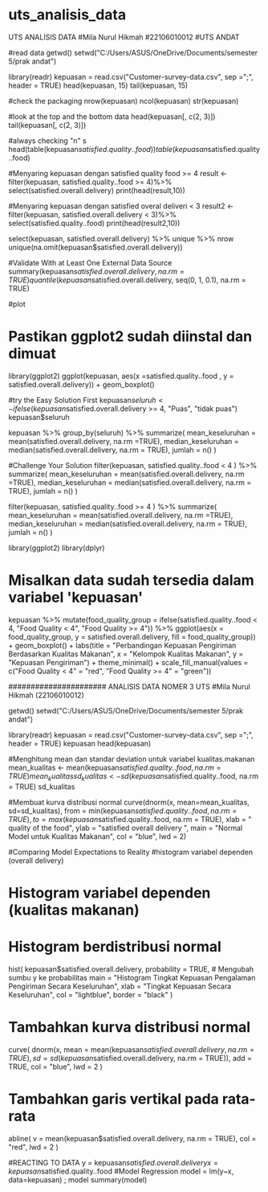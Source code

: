 # uts_analisis_data
UTS ANALISIS DATA
#Mila Nurul Hikmah
#22106010012
#UTS ANDAT

#read data
getwd()
setwd("C:/Users/ASUS/OneDrive/Documents/semester 5/prak andat")

library(readr)
kepuasan = read.csv("Customer-survey-data.csv", sep =";", header = TRUE)
head(kepuasan, 15)
tail(kepuasan, 15)

#check the packaging
nrow(kepuasan)
ncol(kepuasan)
str(kepuasan)

#look at the top and the bottom data
head(kepuasan[, c(2, 3)])
tail(kepuasan[, c(2, 3)])

#always checking "n" s
head(table(kepuasan$satisfied.quality..food))
table(kepuasan$satisfied.quality..food)

#Menyaring kepuasan dengan satisfied quality food >= 4
result <- filter(kepuasan, satisfied.quality..food >= 4)%>%
  select(satisfied.overall.delivery)
print(head(result,10))

#Menyaring kepuasan dengan satisfied overal deliveri < 3
result2 <- filter(kepuasan, satisfied.overall.delivery < 3)%>%
  select(satisfied.quality..food)
print(head(result2,10))

select(kepuasan, satisfied.overall.delivery) %>% unique %>% nrow
unique(na.omit(kepuasan$satisfied.overall.delivery))

#Validate With at Least One External Data Source
summary(kepuasan$satisfied.overall.delivery, na.rm = TRUE)
quantile(kepuasan$satisfied.overall.delivery, seq(0, 1, 0.1), 
         na.rm = TRUE)

#plot
# Pastikan ggplot2 sudah diinstal dan dimuat
library(ggplot2)
ggplot(kepuasan, aes(x =satisfied.quality..food , 
                     y = satisfied.overall.delivery)) 
                    + geom_boxplot()


#try the Easy Solution First
kepuasan$seluruh <- ifelse(kepuasan$satisfied.overall.delivery >= 4, "Puas", "tidak puas")
kepuasan$seluruh


kepuasan %>%
group_by(seluruh) %>%
  summarize(
    mean_keseluruhan = mean(satisfied.overall.delivery, na.rm =TRUE),
    median_keseluruhan = median(satisfied.overall.delivery, na.rm = TRUE),
    jumlah = n()
  )



#Challenge Your Solution
filter(kepuasan, satisfied.quality..food  < 4 ) %>%
  summarize(
      mean_keseluruhan = mean(satisfied.overall.delivery, na.rm =TRUE),
      median_keseluruhan = median(satisfied.overall.delivery, na.rm = TRUE),
      jumlah = n()
    )

filter(kepuasan, satisfied.quality..food >= 4 ) %>%
  summarize(
    mean_keseluruhan = mean(satisfied.overall.delivery, na.rm =TRUE),
    median_keseluruhan = median(satisfied.overall.delivery, na.rm = TRUE),
    jumlah = n()
  )


library(ggplot2)
library(dplyr)

# Misalkan data sudah tersedia dalam variabel 'kepuasan'
kepuasan %>%
  mutate(food_quality_group = ifelse(satisfied.quality..food < 4, "Food Quality < 4", "Food Quality >= 4")) %>%
  ggplot(aes(x = food_quality_group, y = satisfied.overall.delivery, fill = food_quality_group)) +
  geom_boxplot() +
  labs(title = "Perbandingan Kepuasan Pengiriman Berdasarkan Kualitas Makanan",
       x = "Kelompok Kualitas Makanan",
       y = "Kepuasan Pengiriman") +
  theme_minimal() +
  scale_fill_manual(values = c("Food Quality < 4" = "red", "Food Quality >= 4" = "green"))



###################### ANALISIS DATA NOMER 3 UTS
#Mila Nurul Hikmah (22106010012)

getwd()
setwd("C:/Users/ASUS/OneDrive/Documents/semester 5/prak andat")

library(readr)
kepuasan = read.csv("Customer-survey-data.csv", sep =";", header = TRUE)
kepuasan
head(kepuasan)

#Menghitung mean dan standar deviation untuk variabel kualitas.makanan
mean_kualitas <- mean(kepuasan$satisfied.quality..food, na.rm = TRUE)
mean_kualitas
sd_kualitas <- sd(kepuasan$satisfied.quality..food, na.rm = TRUE)
sd_kualitas

#Membuat kurva distribusi normal
curve(dnorm(x, mean=mean_kualitas, sd=sd_kualitas),
      from = min(kepuasan$satisfied.quality..food, na.rm = TRUE),
      to = max(kepuasan$satisfied.quality..food, na.rm = TRUE),
      xlab = " quality of the food",
      ylab = "satisfied overall delivery ", 
      main = "Normal Model untuk Kualitas Makanan",
      col = "blue",
      lwd = 2)

#Comparing Model Expectations to Reality
#histogram variabel dependen (overall delivery)
# Histogram variabel dependen (kualitas makanan)
# Histogram berdistribusi normal
hist(
  kepuasan$satisfied.overall.delivery, 
  probability = TRUE,  # Mengubah sumbu y ke probabilitas
  main = "Histogram Tingkat Kepuasan Pengalaman Pengiriman Secara Keseluruhan", 
  xlab = "Tingkat Kepuasan Secara Keseluruhan", 
  col = "lightblue", 
  border = "black"
)

# Tambahkan kurva distribusi normal
curve(
  dnorm(x, 
        mean = mean(kepuasan$satisfied.overall.delivery, na.rm = TRUE), 
        sd = sd(kepuasan$satisfied.overall.delivery, na.rm = TRUE)),
  add = TRUE, 
  col = "blue", 
  lwd = 2
)

# Tambahkan garis vertikal pada rata-rata
abline(
  v = mean(kepuasan$satisfied.overall.delivery, na.rm = TRUE), 
  col = "red", 
  lwd = 2
)


#REACTING TO DATA
y = kepuasan$satisfied.overall.delivery
x = kepuasan$satisfied.quality..food
#Model Regression
model = lm(y~x, data=kepuasan) ; model
summary(model)
